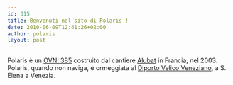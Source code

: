 ```yaml
---
id: 315
title: Benvenuti nel sito di Polaris !
date: 2010-06-09T12:41:26+02:00
author: polaris
layout: post
---
```

<div>
  Polaris è un <a title="https://www.alubat.com/medias/alubat/ovni-range" href="http://www.alubat.com/ovni-range">OVNI 385</a> costruito dal cantiere <a title="http://www.alubat.com/" href="http://www.alubat.com/">Alubat</a> in Francia, nel 2003.<br /> Polaris, quando non naviga, è ormeggiata al <a title="http://www.dvv.it" href="http://www.dvv.it/">Diporto Velico Veneziano</a>, a S. Elena a Venezia.
</div>
